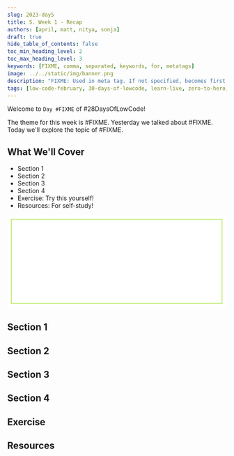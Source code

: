```yaml
---
slug: 2023-day5
title: 5. Week 1 - Recap
authors: [april, matt, nitya, sonja]
draft: true
hide_table_of_contents: false
toc_min_heading_level: 2
toc_max_heading_level: 3
keywords: [FIXME, comma, separated, keywords, for, metatags]
image: ../../static/img/banner.png
description: "FIXME: Used in meta tag. If not specified, becomes first line of Markdown" 
tags: [low-code-february, 30-days-of-lowcode, learn-live, zero-to-hero, ask-the-expert,fusion-teams, power-platform]
---
```


<head>
  <meta name="twitter:url" 
    content="https://microsoft.github.io/Low-Code/blog/slug-FIXME" />
  <meta name="twitter:title" 
    content="FIXME: Title Of Post" />
  <meta name="twitter:description" 
    content="FIXME: Post Description" />
  <meta name="twitter:image" 
    content="FIXME: Post Image" />
  <meta name="twitter:card" content="summary_large_image" />
  <meta name="twitter:creator" 
    content="@nitya" />
  <meta name="twitter:site" content="@AzureAdvocates" /> 
  <link rel="canonical" 
    href="https://microsoft.github.io/Low-Code/blog/slug-FIXME" />
</head>

Welcome to `Day #FIXME` of #28DaysOfLowCode!

The theme for this week is #FIXME. Yesterday we talked about #FIXME. Today we'll explore the topic of #FIXME.

## What We'll Cover
 * Section 1
 * Section 2
 * Section 3
 * Section 4
 * Exercise: Try this yourself!
 * Resources: For self-study!

<!-- FIXME: banner image -->
![Empty Banner Placeholder](../../../static/img/banner.png)



<!-- ************************************* -->
<!--  AUTHORS: ONLY UPDATE BELOW THIS LINE -->
<!-- ************************************* -->

## Section 1

## Section 2

## Section 3

## Section 4

## Exercise

## Resources